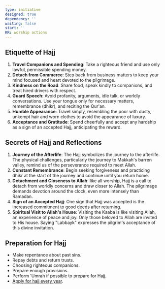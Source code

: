 ```yaml
---
type: initiative
designed: true
dependency: ''
waiting: false
start: ''
KR: worship actions
---
```


## Etiquette of Hajj

1. **Travel Companions and Spending**: Take a righteous friend and use only lawful, permissible spending money.
2. **Detach from Commerce**: Step back from business matters to keep your mind focused and heart devoted to the pilgrimage.
3. **Kindness on the Road**: Share food, speak kindly to companions, and treat hired drivers with respect.
4. **Guard Speech**: Avoid profanity, arguments, idle talk, or worldly conversations. Use your tongue only for necessary matters, remembrance (dhikr), and reciting the Qur'an.
5. **Humble Appearance**: Travel simply, resembling the poor with dusty, unkempt hair and worn clothes to avoid the appearance of luxury.
6. **Acceptance and Gratitude**: Spend cheerfully and accept any hardship as a sign of an accepted Hajj, anticipating the reward.

## Secrets of Hajj and Reflections

1. **Journey of the Afterlife**: The Hajj symbolizes the journey to the afterlife. The physical challenges, particularly the journey to Makkah's barren valley, remind us of the perseverance required to meet Allah.
2. **Constant Remembrance**: Begin seeking forgiveness and practicing dhikr at the start of the journey and continue until you return home.
3. **Detachment and Closeness to Allah**: like all worship, Hajj is a call to detach from worldly concerns and draw closer to Allah. The pilgrimage demands devotion around the clock, even more intensely than Ramadan.
4. **Sign of an Accepted Hajj**: One sign that Hajj was accepted is the increased commitment to good deeds after returning.
5. **Spiritual Visit to Allah's House**: Visiting the Kaaba is like visiting Allah, an experience of peace and joy. Only those beloved to Allah are invited to His house. Saying "Labbayk" expresses the pilgrim's acceptance of this divine invitation.

## Preparation for Hajj

* Make repentance about past sins.
* Repay debts and return trusts.
* Choosing righteous companions.
* Prepare enough provisions.
* Perform 'Umrah if possible to prepare for Hajj.
* [Apply for hajj every year](Processes/Apply%20for%20hajj%20every%20year.md).
